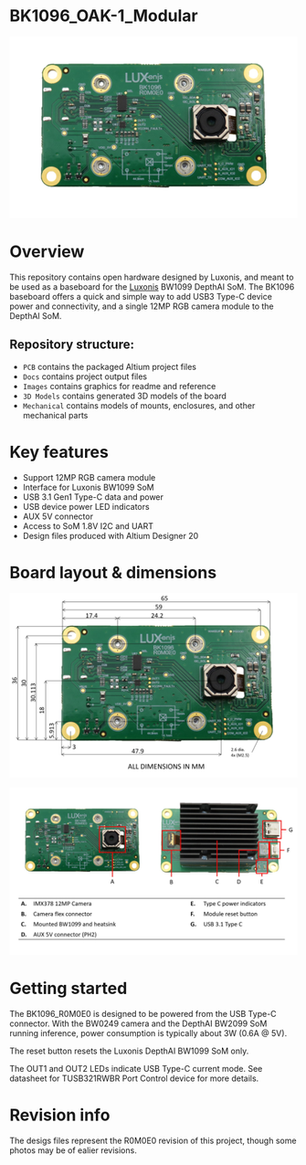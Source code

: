 # BK1096_OAK-1_Modular

![](../BK1096_OAK-1_Prototype/Images/BK1096_R0M0E0_front.jpg)

# Overview

This repository contains open hardware designed by Luxonis, and meant to be used as a baseboard for the [Luxonis](https://www.luxonis.com/depthai) BW1099 DepthAI SoM. The BK1096 baseboard offers a quick and simple way to add USB3 Type-C device power and connectivity, and a single 12MP RGB camera module to the DepthAI SoM. 

## Repository structure:
* `PCB` contains the packaged Altium project files
* `Docs` contains project output files
* `Images` contains graphics for readme and reference
* `3D Models` contains generated 3D models of the board
* `Mechanical` contains models of mounts, enclosures, and other mechanical parts

# Key features
* Support 12MP RGB camera module
* Interface for Luxonis BW1099 SoM
* USB 3.1 Gen1 Type-C data and power
* USB device power LED indicators
* AUX 5V connector
* Access to SoM 1.8V I2C and UART 
* Design files produced with Altium Designer 20


# Board layout & dimensions

![](../BK1096_OAK-1_Prototype/Images/BK1096_R0M0E0_dims.jpg)

![](../BK1096_OAK-1_Prototype/Images/BK1096_R0M0E0_cs_annotation.jpg)

# Getting started
The BK1096_R0M0E0 is designed to be powered from the USB Type-C connector. With the BW0249 camera and the DepthAI BW2099 SoM running inference, power consumption is typically about 3W (0.6A @ 5V).

The reset button resets the Luxonis DepthAI BW1099 SoM only. 

The OUT1 and OUT2 LEDs indicate USB Type-C current mode. See datasheet for TUSB321RWBR Port Control device for more details. 



# Revision info
The desigs files represent the R0M0E0 revision of this project, though some photos may be of ealier revisions. 
